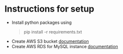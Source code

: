# Instructions for setup
- Install python packages using
  > pip install -r requirements.txt
- Create AWS S3 bucket [documentation](https://docs.aws.amazon.com/AmazonS3/latest/userguide/create-bucket-overview.html) 
- Create AWS RDS for MySQL instance [documentation](https://aws.amazon.com/getting-started/hands-on/create-mysql-db/)
